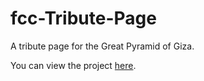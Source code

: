 # fcc-Tribute-Page

A tribute page for the Great Pyramid of Giza.

You can view the project [here](https://madkn1311.github.io/fcc-Tribute-Page/).
